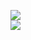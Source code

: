 [![](https://img.shields.io/badge/Made%20With-Github%20Spray-lightgrey.svg?style=for-the-badge&logo=github)](https://github.com/Annihil/github-spray#16964)  
[![](https://i.imgur.com/2DrTn0Z.gif)](https://github.com/Annihil/github-spray)